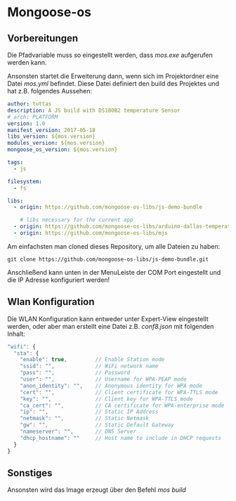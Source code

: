 # Mongoose-os
## Vorbereitungen
Die Pfadvariable muss so eingestellt werden, dass *mos.exe* aufgerufen werden kann. 

Ansonsten startet die Erweiterung dann, wenn sich im Projektordner eine Datei *mos.yml* befindet. Diese Datei definiert den build des Projektes und hat z.B. folgendes Aussehen:
```yml
author: tuttas
description: A JS build with DS180B2 temperature Sensor
# arch: PLATFORM
version: 1.0
manifest_version: 2017-05-18
libs_version: ${mos.version}
modules_version: ${mos.version}
mongoose_os_version: ${mos.version}

tags:
  - js

filesystem:
  - fs

libs:
  - origin: https://github.com/mongoose-os-libs/js-demo-bundle

    # libs necessary for the current app
  - origin: https://github.com/mongoose-os-libs/arduino-dallas-temperature
  - origin: https://github.com/mongoose-os-libs/mjs
```

Am einfachsten man cloned dieses Repository, um alle Dateien zu haben:
```
git clone https://github.com/mongoose-os-libs/js-demo-bundle.git
```

Anschließend kann unten in der MenuLeiste der COM Port eingestellt und die IP Adresse konfiguriert werden!
## Wlan Konfiguration
Die WLAN Konfiguration kann entweder unter Expert-View eingestellt werden, oder aber man erstellt eine Datei z.B. *conf8.json* mit folgenden Inhalt:
```js
"wifi": {
  "sta": {
    "enable": true,         // Enable Station mode
    "ssid": "",             // WiFi network name
    "pass": "",             // Password
    "user": "",             // Username for WPA-PEAP mode
    "anon_identity": "",    // Anonymous identity for WPA mode
    "cert": "",             // Client certificate for WPA-TTLS mode
    "key": "",              // Client key for WPA-TTLS mode
    "ca_cert": "",          // CA certificate for WPA-enterprise mode
    "ip": "",               // Static IP Address
    "netmask": "",          // Static Netmask
    "gw": "",               // Static Default Gateway
    "nameserver": "",       // DNS Server
    "dhcp_hostname": ""     // Host name to include in DHCP requests
  }
}
```

## Sonstiges
Ansonsten wird das Image erzeugt über den Befehl *mos build*
